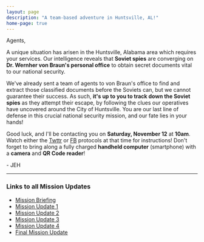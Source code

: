```yaml
---
layout: page
description: "A team-based adventure in Huntsville, AL!"
home-page: true
---
```


Agents,

A unique situation has arisen in the Huntsville, Alabama area which
requires your services. Our intelligence reveals that **Soviet spies**
are converging on **Dr. Wernher von Braun's personal office** to obtain
secret documents vital to our national security.

We've already sent a team of agents to von Braun's office to find and extract
those classified documents before the Soviets can, but we cannot
guarantee their success. As such, **it's up to you to track down the Soviet
spies** as they attempt their escape, by following the clues
our operatives have uncovered around the City of Huntsville. You are our
last line of defense in this crucial national security mission,
and our fate lies in your hands!

Good luck, and I'll be contacting you on
**Saturday, November 12** at **10am**. Watch either the
[Twttr](http://twitter.com/EscapePodGame) or
[FB](http://fb.com/EscapePodGame) protocols at that time for instructions!
Don't forget to bring along a fully charged
**handheld computer** (smartphone) with a **camera** and **QR Code reader**!

\- JEH

---

### Links to all Mission Updates

* [Mission Briefing](/updates/78234592/toftoy/)
* [Mission Update 1](/updates/27293401/vbc/)
* [Mission Update 2](/updates/89001283/lowe-mill/)
* [Mission Update 3](/updates/11291005/brahan-spring/)
* [Mission Update 4](/updates/73629102/joe-davis-stadium/)
* [Final Mission Update](/updates/12945078/escape-pod/)
